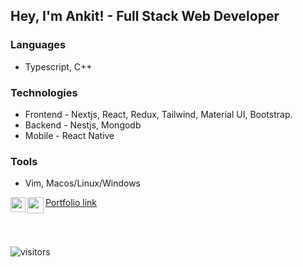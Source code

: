 ## Hey, I'm Ankit! - Full Stack Web Developer

### Languages
* Typescript, C++

### Technologies
* Frontend - Nextjs, React, Redux, Tailwind, Material UI, Bootstrap.
* Backend - Nestjs, Mongodb
* Mobile - React Native

### Tools
* Vim, Macos/Linux/Windows

<a href="https://www.linkedin.com/in/ankitn1311/">
  <img align="left" width="24px" src="https://cdn.jsdelivr.net/npm/simple-icons@v3/icons/linkedin.svg"  />
</a>

<a href="mailto:ankitn1311@gmail.com">
  <img align="left" width="26px" src="https://cdn.jsdelivr.net/npm/simple-icons@v3/icons/gmail.svg" />
</a>

<a href="https://ankit-negi-portfolio.vercel.app/">
  <p>Portfolio link</p>
</a>

<br />
<br />

![visitors](https://visitor-badge.laobi.icu/badge?page_id=ankitn1311.ankitn1311)
